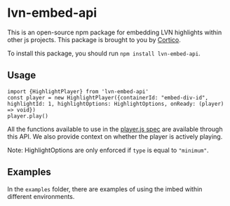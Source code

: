 # lvn-embed-api

This is an open-source npm package for embedding LVN highlights within other js projects.
This package is brought to you by [Cortico](https://cortico.ai/).

To install this package, you should run
`npm install lvn-embed-api`.

## Usage

```
import {HighlightPlayer} from 'lvn-embed-api'
const player = new HighlightPlayer({containerId: "embed-div-id", highlightId: 1, highlightOptions: HighlightOptions, onReady: (player) => void})
player.play()
```

All the functions available to use in the [player.js spec](https://github.com/embedly/player.js/blob/master/SPEC.rst) are available through this API. We also provide context on whether the player is actively playing.

Note: HighlightOptions are only enforced if `type` is equal to `"minimum"`.

## Examples

In the `examples` folder, there are examples of using the imbed within different environments.
